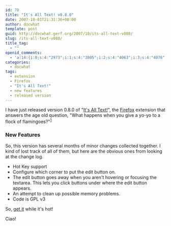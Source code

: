 ```yaml
---
id: 70
title: "It's All Text! v0.8.0"
date: 2007-10-01T21:31:36+00:00
author: docwhat
template: post
guid: http://docwhat.gerf.org/2007/10/its-all-text-v080/
slug: /its-all-text-v080/
title_tag:
  - ""
openid_comments:
  - 'a:14:{i:0;s:4:"2973";i:1;s:4:"3005";i:2;s:4:"4063";i:3;s:4:"4076";i:4;s:4:"5854";i:5;s:4:"5941";i:6;s:4:"5945";i:7;s:4:"5969";i:8;s:4:"6272";i:9;s:4:"6391";i:10;s:4:"7035";i:11;s:4:"7039";i:12;s:4:"7808";i:13;i:9700;}'
categories:
  - docwhat
tags:
  - extension
  - Firefox
  - "It's All Text!"
  - new features
  - released version
---
```

I have just released version 0.8.0 of "<a href="https://addons.mozilla.org/en-US/firefox/addon/4125">It's All Text!</a>", the <a rel="tag" href="http://www.mozilla.com/en-US/firefox/">Firefox</a> extension that answers the age old question, "What happens when you give a yo-yo to a flock of flamingoes?"<sup><a href="http://us.imdb.com/title/tt0120910/usercomments?start=10">1</a></sup>
<h3>New Features</h3>
So, this version has several months of minor changes collected together.  I kind of lost track of all of them, but here are the obvious ones from looking at the change log.
<ul>
	<li>Hot Key support</li>
	<li>Configure which corner to put the edit button on.</li>
	<li>The edit button goes away when you aren't hovering or focusing the textarea.  This lets you click buttons under where the edit button appears.</li>
	<li>An attempt to clean up possible memory problems.</li>
	<li>Code is <a rel="tag">GPL v3</a></li>
</ul>
So, <a href="https://addons.mozilla.org/en-US/firefox/addon/4125">get it</a> while it's hot!

Ciao!
